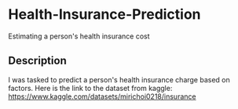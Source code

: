 # Health-Insurance-Prediction
Estimating a person's health insurance cost

## Description

I was tasked to predict a person's health insurance charge based on factors.
Here is the link to the dataset from kaggle:
https://www.kaggle.com/datasets/mirichoi0218/insurance
